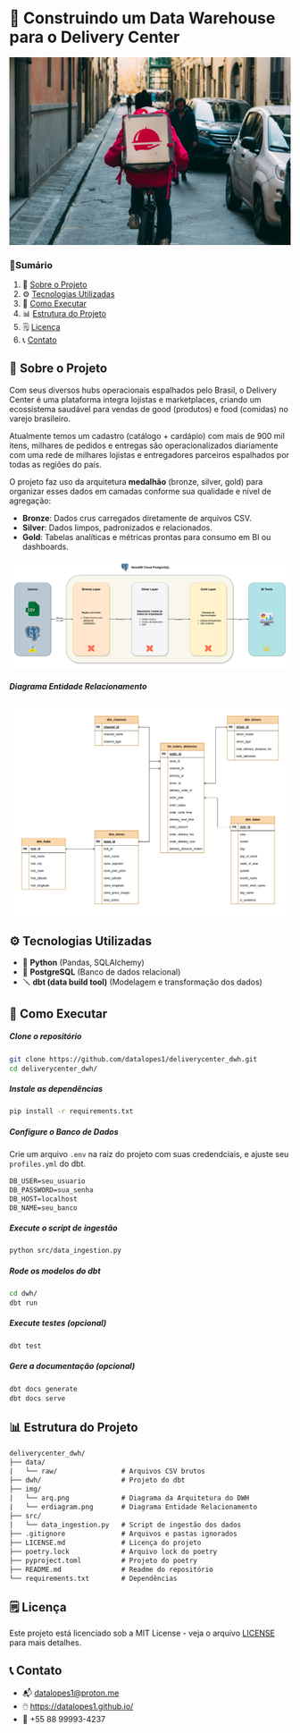 # 🛵 Construindo um Data Warehouse para o Delivery Center

![header](img/kai-pilger-tL92LY152Sk-unsplash.jpg)

### 📜Sumário
1. 📌 [Sobre o Projeto](#-sobre-o-projeto)
2. ⚙️ [Tecnologias Utilizadas](#️-tecnologias-utilizadas)
3. 🚀 [Como Executar](#-como-executar)
4. 📊 [Estrutura do Projeto](#-estrutura-do-projeto)
5. 🗒️ [Licença](#️-licença)
6. 📞 [Contato](#-contato)

## 📌 Sobre o Projeto
Com seus diversos hubs operacionais espalhados pelo Brasil, o Delivery Center é uma plataforma integra lojistas e marketplaces, criando um ecossistema saudável para vendas de good (produtos) e food (comidas) no varejo brasileiro.

Atualmente temos um cadastro (catálogo + cardápio) com mais de 900 mil itens, milhares de pedidos e entregas são operacionalizados diariamente com uma rede de milhares lojistas e entregadores parceiros espalhados por todas as regiões do país.

O projeto faz uso da arquitetura **medalhão** (bronze, silver, gold) para organizar esses dados em camadas conforme sua qualidade e nível de agregação:
- **Bronze**: Dados crus carregados diretamente de arquivos CSV.
- **Silver**: Dados limpos, padronizados e relacionados.
- **Gold**: Tabelas analíticas e métricas prontas para consumo em BI ou dashboards.

![img](img/arq.png)

##### Diagrama Entidade Relacionamento

![img](img/erdiagram.png)

## ⚙️ Tecnologias Utilizadas
- 🐍 **Python** (Pandas, SQLAlchemy)
- 🐘 **PostgreSQL** (Banco de dados relacional)
- 🪛 **dbt (data build tool)** (Modelagem e transformação dos dados)

## 🚀 Como Executar

##### Clone o repositório
```bash
git clone https://github.com/datalopes1/deliverycenter_dwh.git
cd deliverycenter_dwh/
```
##### Instale as dependências
```bash
pip install -r requirements.txt
```
##### Configure o Banco de Dados
Crie um arquivo `.env` na raiz do projeto com suas credendciais, e ajuste seu `profiles.yml` do dbt. 
```plaintext
DB_USER=seu_usuario
DB_PASSWORD=sua_senha
DB_HOST=localhost
DB_NAME=seu_banco
```
##### Execute o script de ingestão
```bash
python src/data_ingestion.py
```
##### Rode os modelos do dbt
```bash
cd dwh/
dbt run
```
##### Execute testes (opcional)
```bash
dbt test
```
##### Gere a documentação (opcional)
```bash
dbt docs generate
dbt docs serve
```
## 📊 Estrutura do Projeto

```plaintext
deliverycenter_dwh/
├── data/                   
|   └── raw/                # Arquivos CSV brutos
├── dwh/                    # Projeto do dbt    
├── img/    
|   └── arq.png             # Diagrama da Arquitetura do DWH 
|   └── erdiagram.png       # Diagrama Entidade Relacionamento                    
├── src/
|   └── data_ingestion.py   # Script de ingestão dos dados
├── .gitignore              # Arquivos e pastas ignorados
├── LICENSE.md              # Licença do projeto
├── poetry.lock             # Arquivo lock do poetry
├── pyproject.toml          # Projeto do poetry
├── README.md               # Readme do repositório
└── requirements.txt        # Dependências
```

## 🗒️ Licença
Este projeto está licenciado sob a MIT License - veja o arquivo [LICENSE](LICENSE.md) para mais detalhes.

## 📞 Contato
- 📬 datalopes1@proton.me
- 🖱️ https://datalopes1.github.io/
- 📱 +55 88 99993-4237